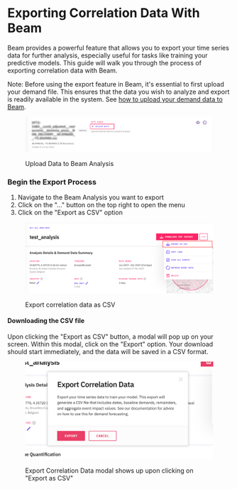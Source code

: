 # Exporting Correlation Data With Beam

Beam provides a powerful feature that allows you to export your time series data for further analysis, especially useful for tasks like training your predictive models. This guide will walk you through the process of exporting correlation data with Beam.

Note: Before using the export feature in Beam, it's essential to first upload your demand file. This ensures that the data you wish to analyze and export is readily available in the system. See [how to upload your demand data to Beam](uploading-your-demand-data-to-beam.md).

<figure><img src="../../.gitbook/assets/image (60).png" alt=""><figcaption><p>Upload Data to Beam Analysis</p></figcaption></figure>

### **Begin the Export Process** <a href="#object-object" id="object-object"></a>

1. Navigate to the Beam Analysis you want to export
2. Click on the "..." button on the top right to open the menu
3. Click on the "Export as CSV" option

<figure><img src="../../.gitbook/assets/image (61).png" alt=""><figcaption><p>Export correlation data as CSV</p></figcaption></figure>

#### Downloading the CSV file <a href="#downloading-the-csv-file" id="downloading-the-csv-file"></a>

Upon clicking the "Export as CSV" button, a modal will pop up on your screen. Within this modal, click on the "Export" option. Your download should start immediately, and the data will be saved in a CSV format.

<figure><img src="../../.gitbook/assets/image (62).png" alt=""><figcaption><p>Export Correlation Data modal shows up upon clicking on "Export as CSV"</p></figcaption></figure>

